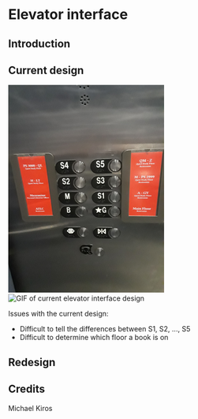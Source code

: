 # Elevator interface

## Introduction

## Current design

![Image of current elevator interface design](images/current.png)
![GIF of current elevator interface design](gifs/demo.gif)

Issues with the current design:

* Difficult to tell the differences between S1, S2, ..., S5
* Difficult to determine which floor a book is on

## Redesign

## Credits
Michael Kiros